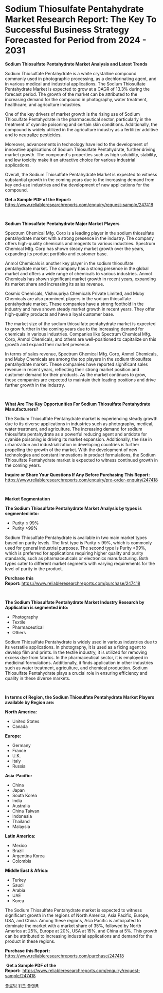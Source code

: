 <p><h1>Sodium Thiosulfate Pentahydrate Market Research Report: The Key To Successful Business Strategy Forecasted for Period from 2024 - 2031</h1></p><p><strong>Sodium Thiosulfate Pentahydrate Market Analysis and Latest Trends</strong></p>
<p><p>Sodium Thiosulfate Pentahydrate is a white crystalline compound commonly used in photographic processing, as a dechlorinating agent, and in various medical and industrial applications. The Sodium Thiosulfate Pentahydrate Market is expected to grow at a CAGR of 13.3% during the forecast period. The growth of the market can be attributed to the increasing demand for the compound in photography, water treatment, healthcare, and agriculture industries.</p><p>One of the key drivers of market growth is the rising use of Sodium Thiosulfate Pentahydrate in the pharmaceutical sector, particularly in the treatment of cyanide poisoning and certain skin conditions. Additionally, the compound is widely utilized in the agriculture industry as a fertilizer additive and to neutralize pesticides.</p><p>Moreover, advancements in technology have led to the development of innovative applications of Sodium Thiosulfate Pentahydrate, further driving market growth. The compound's properties such as high solubility, stability, and low toxicity make it an attractive choice for various industrial applications.</p><p>Overall, the Sodium Thiosulfate Pentahydrate Market is expected to witness substantial growth in the coming years due to the increasing demand from key end-use industries and the development of new applications for the compound.</p></p>
<p><strong>Get a Sample PDF of the Report:&nbsp;</strong> <a href="https://www.reliableresearchreports.com/enquiry/request-sample/247418">https://www.reliableresearchreports.com/enquiry/request-sample/247418</a></p>
<p>&nbsp;</p>
<p><strong>Sodium Thiosulfate Pentahydrate Major Market Players</strong></p>
<p><p>Spectrum Chemical Mfg. Corp is a leading player in the sodium thiosulfate pentahydrate market with a strong presence in the industry. The company offers high-quality chemicals and reagents to various industries. Spectrum Chemical Mfg. Corp has shown steady market growth over the years, expanding its product portfolio and customer base.</p><p>Anmol Chemicals is another key player in the sodium thiosulfate pentahydrate market. The company has a strong presence in the global market and offers a wide range of chemicals to various industries. Anmol Chemicals has shown significant market growth in recent years, expanding its market share and increasing its sales revenue.</p><p>Cosmic Chemicals, Vishnupriya Chemicals Private Limited, and Muby Chemicals are also prominent players in the sodium thiosulfate pentahydrate market. These companies have a strong foothold in the industry and have shown steady market growth in recent years. They offer high-quality products and have a loyal customer base.</p><p>The market size of the sodium thiosulfate pentahydrate market is expected to grow further in the coming years due to the increasing demand for chemicals in various industries. Companies like Spectrum Chemical Mfg. Corp, Anmol Chemicals, and others are well-positioned to capitalize on this growth and expand their market presence.</p><p>In terms of sales revenue, Spectrum Chemical Mfg. Corp, Anmol Chemicals, and Muby Chemicals are among the top players in the sodium thiosulfate pentahydrate market. These companies have reported significant sales revenue in recent years, reflecting their strong market position and customer demand for their products. As the market continues to grow, these companies are expected to maintain their leading positions and drive further growth in the industry.</p></p>
<p>&nbsp;</p>
<p><strong>What Are The Key Opportunities For Sodium Thiosulfate Pentahydrate Manufacturers?</strong></p>
<p><p>The Sodium Thiosulfate Pentahydrate market is experiencing steady growth due to its diverse applications in industries such as photography, medical, water treatment, and agriculture. The increasing demand for sodium thiosulfate pentahydrate as a powerful reducing agent and antidote for cyanide poisoning is driving its market expansion. Additionally, the rise in urbanization and industrialization in developing countries is further propelling the growth of the market. With the development of new technologies and constant innovations in product formulations, the Sodium Thiosulfate Pentahydrate market is expected to witness continued growth in the coming years.</p></p>
<p><strong>Inquire or Share Your Questions If Any Before Purchasing This Report:</strong> <a href="https://www.reliableresearchreports.com/enquiry/pre-order-enquiry/247418">https://www.reliableresearchreports.com/enquiry/pre-order-enquiry/247418</a></p>
<p>&nbsp;</p>
<p><strong>Market Segmentation</strong></p>
<p><strong>The Sodium Thiosulfate Pentahydrate Market Analysis by types is segmented into:</strong></p>
<p><ul><li>Purity ≤ 99%</li><li>Purity >99%</li></ul></p>
<p><p>Sodium Thiosulfate Pentahydrate is available in two main market types based on purity levels. The first type is Purity ≤ 99%, which is commonly used for general industrial purposes. The second type is Purity >99%, which is preferred for applications requiring higher quality and purity standards, such as pharmaceuticals or electronics manufacturing. Both types cater to different market segments with varying requirements for the level of purity in the product.</p></p>
<p><strong>Purchase this Report:&nbsp;</strong><a href="https://www.reliableresearchreports.com/purchase/247418">https://www.reliableresearchreports.com/purchase/247418</a></p>
<p>&nbsp;</p>
<p><strong>The Sodium Thiosulfate Pentahydrate Market Industry Research by Application is segmented into:</strong></p>
<p><ul><li>Photography</li><li>Textile</li><li>Pharmaceutical</li><li>Others</li></ul></p>
<p><p>Sodium Thiosulfate Pentahydrate is widely used in various industries due to its versatile applications. In photography, it is used as a fixing agent to develop film and prints. In the textile industry, it is utilized for removing excess dye from fabrics. In the pharmaceutical sector, it is employed in medicinal formulations. Additionally, it finds application in other industries such as water treatment, agriculture, and chemical production. Sodium Thiosulfate Pentahydrate plays a crucial role in ensuring efficiency and quality in these diverse markets.</p></p>
<p>&nbsp;</p>
<p><strong>In terms of Region, the Sodium Thiosulfate Pentahydrate Market Players available by Region are:</strong></p>
<p>
    <p> <strong> North America: </strong>
        <ul>
            <li>United States</li>
            <li>Canada</li>
        </ul>
        </p> 
    <p> <strong> Europe: </strong>
        <ul>
            <li>Germany</li>
            <li>France</li>
            <li>U.K.</li>
            <li>Italy</li>
            <li>Russia</li>
        </ul>
        </p> 
    <p> <strong> Asia-Pacific: </strong>
        <ul>
            <li>China</li>
            <li>Japan</li>
            <li>South Korea</li>
            <li>India</li>
            <li>Australia</li>
            <li>China Taiwan</li>
            <li>Indonesia</li>
            <li>Thailand</li>
            <li>Malaysia</li>
        </ul>
        </p> 
    <p> <strong> Latin America: </strong>
        <ul>
            <li>Mexico</li>
            <li>Brazil</li>
            <li>Argentina Korea</li>
            <li>Colombia</li>
        </ul>
        </p> 
    <p> <strong> Middle East & Africa: </strong>
        <ul>
            <li>Turkey</li>
            <li>Saudi</li>
            <li>Arabia</li>
            <li>UAE</li>
            <li>Korea</li>
        </ul>
    </p>
    </p>
<p><p>The Sodium Thiosulfate Pentahydrate market is expected to witness significant growth in the regions of North America, Asia Pacific, Europe, USA, and China. Among these regions, Asia Pacific is anticipated to dominate the market with a market share of 35%, followed by North America at 25%, Europe at 20%, USA at 15%, and China at 5%. This growth can be attributed to increasing industrial applications and demand for the product in these regions.</p></p>
<p><strong>Purchase this Report: </strong><a href="https://www.reliableresearchreports.com/purchase/247418">https://www.reliableresearchreports.com/purchase/247418</a></p>
<p>&nbsp;<strong>Get a Sample PDF of the Report:&nbsp;&nbsp;</strong><a href="https://www.reliableresearchreports.com/enquiry/request-sample/247418">https://www.reliableresearchreports.com/enquiry/request-sample/247418</a></p>
<p><strong></strong></p>
<p><p><a href="https://github.com/oajzkywllm460/Market-Research-Report-List-1/blob/main/4360385194090.md">플로팅 워크 플랫폼</a></p></p>